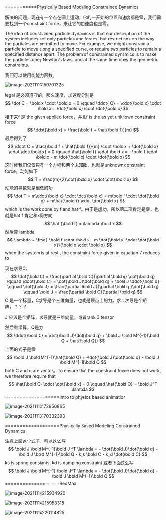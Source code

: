 ===========Physically Based Modeling Constrained Dynamics  

解决的问题，现在有一个点在圆上运动，它的一开始的位置和速度都是零，我们需要找到一个constraint force，来让它的加速度也是零。

The idea of constrained particle dynamics is that our description of the system includes not only particles and forces, but restrictions on the way the particles are permitted to move. For example, we might constrain a particle to move along a specified curve, or require two particles to remain a specified distance apart. The problem of constrained dynamics is to make the particles obey Newton’s laws, and at the same time obey the geometric constraints.  

我们可以使用能能力函数。

![image-20211113150701325](E:\mycode\collection\定理\连续介质力学\image-20211113150701325.png)

legal 是必须遵守的，那么速度，加速度分别是
$$
\dot C = \bold x \cdot \bold x = 0 \qquad \ddot{ C} = \ddot{\bold x} \cdot \bold x + \dot{\bold x} \cdot \dot{\bold x}
$$
接下来f 是 the given applied force，并且f is the as yet unknown constraint force
$$
\ddot{\bold x} = \frac{\bold f + \hat{\bold f}}{m}
$$
最后得到了
$$
\ddot C = \frac{\bold f + \hat{\bold f}}{m} \cdot \bold x + \dot{\bold x} \cdot \dot{\bold x} = 0 \qquad \hat{\bold f} \cdot \bold x = - \bold f \cdot \bold x - m \dot{\bold x} \cdot \dot{\bold x}
$$
这时候我们仅仅只有一个方程和两个未知数，也就是unknown constraint force。动能如下
$$
T = \frac{m}{2}\dot{\bold x} \cdot \dot{\bold x}
$$
动能的导数就是里做的功
$$
\dot T = m\ddot{\bold x} \cdot \dot{\bold x} = m\bold f \cdot \dot{\bold x} + m\hat{\bold f} \cdot \dot{\bold x}
$$
which is the work done by f and hat f。由于是虚功，所以第二项肯定是零，也就是hat f 肯定和x同方向
$$
\hat {\bold f} = \lambda \bold x
$$
然后算 lambda
$$
\lambda = \frac{-\bold f \cdot \bold x - m \dot{\bold x} \cdot \dot{\bold x}}{\bold x \cdot \bold x}
$$
when the system is at rest , the constraint force given in equation 7 reduces to

现在求导C，
$$
\dot{\bold C} = \frac{\partial \bold C}{\partial \bold q} \dot{\bold q} \qquad \ddot{\bold C} = \dot{\bold J}\dot{\bold q} + \bold J \ddot{\bold q} \qquad \dot{\bold J} = \frac{\partial \bold J}{\partial \bold q }\dot{\bold q} \qquad \bold J = \frac{\partial \bold C}{\partial \bold q}
$$
C 是一个标量，C求导是个三维向量，也就是顶点上的力。求二次导是个矩阵，？？？

J 应该是个矩阵，求导就是三维向量，或者rank 3 tensor

然后继续算，Q是力
$$
\ddot{\bold C} = \dot{\bold J}\dot{\bold q} + \bold J \bold M^{-1}(\bold Q + \hat{\bold Q})
$$
上面的式子是零
$$
\bold J \bold M^{-1}\hat{\bold Q} = -\dot{\bold J}\dot{\bold q} - \bold J \bold M^{-1}\bold Q
$$
both C and q are vector。To ensure that the constraint foece does not work, we therefore require that
$$
\hat{\bold Q} \cdot \dot{\bold x} = 0 \qquad \hat{\bold Q} = \bold J^T \lambda
$$
===================Intro to physics based animation

![image-20211113172950865](E:\mycode\collection\定理\连续介质力学\image-20211113172950865.png)

![image-20211113170332393](E:\mycode\collection\定理\连续介质力学\image-20211113170332393.png)

===================Physically Based Modeling Constrained Dynamics  

注意上面这个式子，可以这么写
$$
\bold J \bold M^{-1}\bold J ^T \lambda = - \dot{\bold J}\dot{\bold q} - \bold J \bold M^{-1}\bold Q - k_s \bold C - k_d \dot{\bold C}
$$
ks is spring constants, kd is damping constraint 或者下面这么写
$$
\bold J \bold M^{-1} \bold J^T \lambda = - \dot{\bold J}\dot{\bold q} - \bold J \bold M^{-1}\bold Q
$$
===================RedMax

![image-20211114215934920](E:\mycode\collection\定理\理论力学\机器人约束\image-20211114215934920.png)

![image-20211114215953318](E:\mycode\collection\定理\理论力学\机器人约束\image-20211114215953318.png)

![image-20211114220114825](E:\mycode\collection\定理\理论力学\机器人约束\image-20211114220114825.png)
